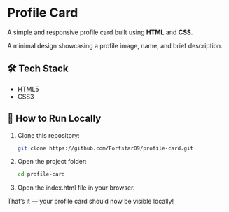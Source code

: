 # Profile Card

A simple and responsive profile card built using **HTML** and **CSS**.

A minimal design showcasing a profile image, name, and brief description.

## 🛠️ Tech Stack

- HTML5
- CSS3

## 🚀 How to Run Locally

1. Clone this repository:

   ```bash
   git clone https://github.com/Fortstar09/profile-card.git
   ```

2. Open the project folder:

   ```bash
   cd profile-card
   ```


3. Open the index.html file in your browser.

That’s it — your profile card should now be visible locally!

